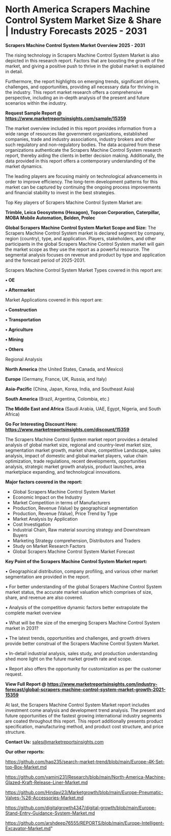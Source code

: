  # North America Scrapers Machine Control System Market Size & Share | Industry Forecasts 2025 - 2031

<Strong> Scrapers Machine Control System Market Overview 2025 - 2031</strong>

The rising technology in Scrapers Machine Control System Market is also depicted in this research report. Factors that are boosting the growth of the market, and giving a positive push to thrive in the global market is explained in detail.

Furthermore, the report highlights on emerging trends, significant drivers, challenges, and opportunities, providing all necessary data for thriving in the industry. This report market research offers a comprehensive perspective, including an in-depth analysis of the present and future scenarios within the industry.

<strong>Request Sample Report @ <a href=https://www.marketreportsinsights.com/sample/15359>https://www.marketreportsinsights.com/sample/15359</a></strong>

The market overview included in this report provides information from a wide range of resources like government organizations, established companies, trade and industry associations, industry brokers and other such regulatory and non-regulatory bodies. The data acquired from these organizations authenticate the Scrapers Machine Control System research report, thereby aiding the clients in better decision making. Additionally, the data provided in this report offers a contemporary understanding of the market dynamics.

The leading players are focusing mainly on technological advancements in order to improve efficiency. The long-term development patterns for this market can be captured by continuing the ongoing process improvements and financial stability to invest in the best strategies.

Top Key players of Scrapers Machine Control System Market are:

<strong>Trimble, Leica Geosystems (Hexagon), Topcon Corporation, Caterpillar, MOBA Mobile Automation, Belden, Prolec</strong>

<strong><b>Global Scrapers Machine Control System Market Scope and Size:</b></strong>
The Scrapers Machine Control System market is declared segment by company, region (country), type, and application. Players, stakeholders, and other participants in the global Scrapers Machine Control System market will gain the market scope as they use the report as a powerful resource. The segmental analysis focuses on revenue and product by type and application and the forecast period of 2025-2031.

Scrapers Machine Control System Market Types covered in this report are:

<strong>• OE

• Aftermarket</strong>

Market Applications covered in this report are:

<strong>• Construction

• Transportation

• Agriculture

• Mining

• Others</strong> 

Regional Analysis

<strong>North America</strong> (the United States, Canada, and Mexico)

<strong>Europe</strong> (Germany, France, UK, Russia, and Italy)

<strong>Asia-Pacific</strong> (China, Japan, Korea, India, and Southeast Asia)

<strong>South America</strong> (Brazil, Argentina, Colombia, etc.)

<strong>The Middle East and Africa</strong> (Saudi Arabia, UAE, Egypt, Nigeria, and South Africa)

<strong>Go For Interesting Discount Here: <a href=https://www.marketreportsinsights.com/discount/15359>https://www.marketreportsinsights.com/discount/15359</a></strong>

The Scrapers Machine Control System market report provides a detailed analysis of global market size, regional and country-level market size, segmentation market growth, market share, competitive Landscape, sales analysis, impact of domestic and global market players, value chain optimization, trade regulations, recent developments, opportunities analysis, strategic market growth analysis, product launches, area marketplace expanding, and technological innovations.

<strong><b>Major factors covered in the report:</b></strong>
<ul>
  <li>Global Scrapers Machine Control System Market </li>
  <li>Economic Impact on the Industry</li>
  <li>Market Competition in terms of Manufacturers</li>
  <li>Production, Revenue (Value) by geographical segmentation</li>
  <li>Production, Revenue (Value), Price Trend by Type</li>
  <li>Market Analysis by Application</li>
  <li>Cost Investigation</li>
  <li>Industrial Chain, Raw material sourcing strategy and Downstream Buyers</li>
  <li>Marketing Strategy comprehension, Distributors and Traders</li>
  <li>Study on Market Research Factors</li>
  <li>Global Scrapers Machine Control System Market Forecast</li>
</ul>

<strong><b>Key Point of the Scrapers Machine Control System Market report:</b></strong>

• Geographical distribution, company profiling, and various other market segmentation are provided in the report.

• For better understanding of the global Scrapers Machine Control System market status, the accurate market valuation which comprises of size, share, and revenue are also covered.

• Analysis of the competitive dynamic factors better extrapolate the complete market overview

• What will be the size of the emerging Scrapers Machine Control System market in 2031?

• The latest trends, opportunities and challenges, and growth drivers provide better construal of the Scrapers Machine Control System Market.

• In-detail industrial analysis, sales study, and production understanding shed more light on the future market growth rate and scope.

• Report also offers the opportunity for customization as per the customer request.

<strong><b>View Full Report @ <a href=https://www.marketreportsinsights.com/industry-forecast/global-scrapers-machine-control-system-market-growth-2021-15359>https://www.marketreportsinsights.com/industry-forecast/global-scrapers-machine-control-system-market-growth-2021-15359</a></b></strong>


At last, the Scrapers Machine Control System Market report includes investment come analysis and development trend analysis. The present and future opportunities of the fastest growing international industry segments are coated throughout this report. This report additionally presents product specification, manufacturing method, and product cost structure, and price structure.

<strong>Contact Us:</strong>
sales@marketreportsinsights.com

<strong>Our other reports:</strong>

<a href=https://github.com/haq235/search-market-trend/blob/main/Europe-4K-Set-top-Box-Market.md>https://github.com/haq235/search-market-trend/blob/main/Europe-4K-Set-top-Box-Market.md</a>

<a href=https://github.com/yamini231/Research/blob/main/North-America-Machine-Glazed-Kraft-Release-Liner-Market.md>https://github.com/yamini231/Research/blob/main/North-America-Machine-Glazed-Kraft-Release-Liner-Market.md</a>

<a href=https://github.com/Hindavi23/Marketgrowth/blob/main/Europe-Pneumatic-Valves-%26-Accessories-Market.md>https://github.com/Hindavi23/Marketgrowth/blob/main/Europe-Pneumatic-Valves-%26-Accessories-Market.md</a>

<a href=https://github.com/digitalgrowth4347/digital-growth/blob/main/Europe-Stand-Entry-Guidance-System-Market.md>https://github.com/digitalgrowth4347/digital-growth/blob/main/Europe-Stand-Entry-Guidance-System-Market.md</a>

<a href=https://github.com/arshdeep76555/REPORTS/blob/main/Europe-Intelligent-Excavator-Market.md>https://github.com/arshdeep76555/REPORTS/blob/main/Europe-Intelligent-Excavator-Market.md</a>"
